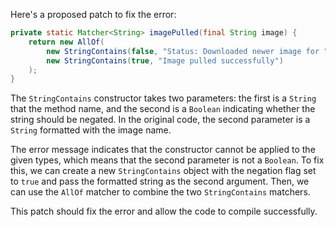 Here's a proposed patch to fix the error:
```java
private static Matcher<String> imagePulled(final String image) {
    return new AllOf(
        new StringContains(false, "Status: Downloaded newer image for " + image), 
        new StringContains(true, "Image pulled successfully")
    );
}
```
The `StringContains` constructor takes two parameters: the first is a `String` that the method name, and the second is a `Boolean` indicating whether the string should be negated. In the original code, the second parameter is a `String` formatted with the image name.

The error message indicates that the constructor cannot be applied to the given types, which means that the second parameter is not a `Boolean`. To fix this, we can create a new `StringContains` object with the negation flag set to `true` and pass the formatted string as the second argument. Then, we can use the `AllOf` matcher to combine the two `StringContains` matchers.

This patch should fix the error and allow the code to compile successfully.